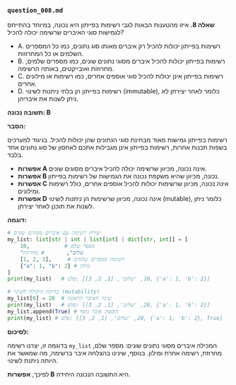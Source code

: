 ### `question_008.md`

**שאלה 8.** איזו מהטענות הבאות לגבי רשימות בפייתון היא נכונה, במיוחד בהתייחס לגמישות סוגי האיברים שרשימה יכולה להכיל?

- A. רשימות בפייתון יכולות להכיל רק איברים מאותו סוג נתונים, כמו כל המספרים השלמים או כל המחרוזות.
- B. רשימות בפייתון יכולות להכיל איברים מסוגי נתונים שונים, כמו מספרים שלמים, מחרוזות ואובייקטים, באותה הרשימה.
- C. רשימות בפייתון אינן יכולות להכיל סוגי אוספים אחרים, כמו רשימות או מילונים אחרים.
- D. רשימות בפייתון הן בלתי ניתנות לשינוי (immutable), כלומר לאחר יצירתן לא ניתן לשנות את איבריהן.

**תשובה נכונה: B**

**הסבר:**

רשימות בפייתון גמישות מאוד מבחינת סוגי הנתונים שהן יכולות להכיל. בניגוד למערכים בשפות תכנות אחרות, רשימות בפייתון אינן מגבילות אתכם לאחסון של סוג נתונים אחד בלבד.

*   **אפשרות A** אינה נכונה, מכיוון שרשימה יכולה להכיל איברים מסוגים שונים.
*   **אפשרות B** נכונה, מכיוון שהיא משקפת נכונה את הגמישות של רשימות בפייתון.
*   **אפשרות C** אינה נכונה, מכיוון שרשימות יכולות להכיל אוספים אחרים, כולל רשימות ומילונים.
*   **אפשרות D** אינה נכונה, מכיוון שרשימות הן *ניתנות לשינוי* (mutable), כלומר ניתן לשנות את תוכנן לאחר יצירתן.

**דוגמה:**

```python
# יצירת רשימה עם איברים מסוגים שונים
my_list: list[str | int | list[int] | dict[str, int]] = [
    10,           # מספר שלם
    "שלום",       # מחרוזת
    [1, 2, 3],     # רשימת מספרים שלמים
    {"a": 1, "b": 2} # מילון
]
print(my_list)   # פלט: [10, 'שלום', [1, 2, 3], {'a': 1, 'b': 2}]

# בדיקת היכולת לשינוי (mutability)
my_list[0] = 20  # שינוי האיבר הראשון
print(my_list)   # פלט: [20, 'שלום', [1, 2, 3], {'a': 1, 'b': 2}]
my_list.append(True) # הוספת איבר נוסף
print(my_list) # פלט: [20, 'שלום', [1, 2, 3], {'a': 1, 'b': 2}, True]
```

**לסיכום:**

בדוגמה זו, יצרנו רשימה `my_list` המכילה איברים מסוגי נתונים שונים: מספר שלם, מחרוזת, רשימה אחרת ומילון. בנוסף, שינינו בהצלחה איבר ברשימה, מה שמאשר את היותה ניתנת לשינוי.

לפיכך, **אפשרות B** היא התשובה הנכונה היחידה.